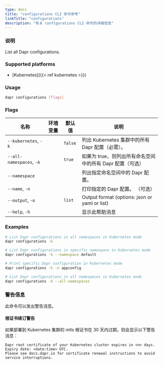 ```yaml
---
type: docs
title: "configurations CLI 命令参考"
linkTitle: "configurations"
description: "有关 configurations CLI 命令的详细信息"
---
```


### 说明

List all Dapr configurations.

### Supported platforms

- [Kubernetes]({{< ref kubernetes >}})

### Usage

```bash
dapr configurations [flags]
```

### Flags


| 名称                       | 环境变量 | 默认值     | 说明                                            |
| ------------------------ | ---- | ------- | --------------------------------------------- |
| `--kubernetes`, `-k`     |      | `false` | 列出 Kubernetes 集群中的所有 Dapr 配置（必需）。             |
| `--all-namespaces`, `-A` |      | `true`  | 如果为 true，则列出所有命名空间中的所有 Dapr 配置（可选）            |
| `--namespace`            |      |         | 列出指定命名空间中的 Dapr 配置。                           |
| `--name`, `-n`           |      |         | 打印指定的 Dapr 配置。 （可选）                           |
| `--output`, `-o`         |      | `list`  | Output format (options: json or yaml or list) |
| `--help`, `-h`           |      |         | 显示此帮助消息                                       |

### Examples

```bash
# List Dapr configurations in all namespaces in Kubernetes mode
dapr configurations -k

# List Dapr configurations in specific namespace in Kubernetes mode
dapr configurations -k --namespace default

# Print specific Dapr configuration in Kubernetes mode
dapr configurations -k -n appconfig

# List Dapr configurations in all namespaces in Kubernetes mode
dapr configurations -k --all-namespaces
```
### 警告信息
此命令可以发出警告消息。

#### 根证书续订警告
如果部署到 Kubernetes 集群的 mtls 根证书在 30 天内过期，则会显示以下警告消息：

```
Dapr root certificate of your Kubernetes cluster expires in <n> days. Expiry date: <date:time> UTC. 
Please see docs.dapr.io for certificate renewal instructions to avoid service interruptions.
```
